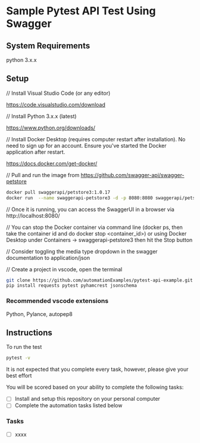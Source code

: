 # Sample Pytest API Test Using Swagger

## System Requirements

python 3.x.x


## Setup

// Install Visual Studio Code (or any editor)

https://code.visualstudio.com/download


// Install Python 3.x.x (latest)

https://www.python.org/downloads/

// Install Docker Desktop (requires computer restart after installation). No need to sign up for an account. Ensure you've started the Docker application after restart.

https://docs.docker.com/get-docker/

// Pull and run the image from https://github.com/swagger-api/swagger-petstore
```bash
docker pull swaggerapi/petstore3:1.0.17
docker run  --name swaggerapi-petstore3 -d -p 8080:8080 swaggerapi/petstore3:1.0.17
```

// Once it is running, you can access the SwaggerUI in a browser via http://localhost:8080/

// You can stop the Docker container via command line (docker ps, then take the container id and do docker stop <container_id>) or using Docker Desktop under Containers -> swaggerapi-petstore3 then hit the Stop button

// Consider toggling the media type dropdown in the swagger documentation to application/json

// Create a project in vscode, open the terminal
```bash
git clone https://github.com/automationExamples/pytest-api-example.git
pip install requests pytest pyhamcrest jsonschema
```

### Recommended vscode extensions

Python, Pylance, autopep8


## Instructions
To run the test
```bash
pytest -v
```

It is not expected that you complete every task, however, please give your best effort 

You will be scored based on your ability to complete the following tasks:

- [ ] Install and setup this repository on your personal computer
- [ ] Complete the automation tasks listed below

### Tasks
- [ ] xxxx